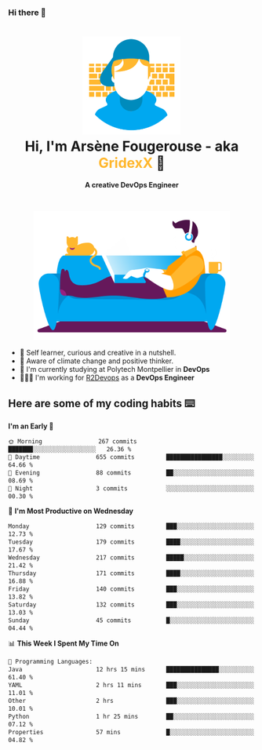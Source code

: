 ### Hi there 👋

<!--
**GridexX/gridexx** is a ✨ _special_ ✨ repository because its `README.md` (this file) appears on your GitHub profile.

Here are some ideas to get you started:

- 🔭 I’m currently working on ...
- 🌱 I’m currently learning ...
- 👯 I’m looking to collaborate on ...
- 🤔 I’m looking for help with ...
- 💬 Ask me about ...
- 📫 How to reach me: ...
- 😄 Pronouns: ...
- ⚡ Fun fact: ...
-->


<!-- Header -->
<h1 align="center">
  <img src="./images/user_profile.png" width="200">
  <br>
  Hi, I'm Arsène Fougerouse - aka <span style="color:#ffb72e">GridexX</span> 👋
</h1>


<p align="center">
  <b>A creative DevOps Engineer </b>
</p>
<br/>
<p align="center">
  <img src="./images/man_couch.png" width="400">
</p>

- 🎨 Self learner, curious and creative in a nutshell. 
- 🌱 Aware of climate change and positive thinker.
- 📕 I'm currently studying at Polytech Montpellier in **DevOps**
- 👨🏻‍💻 I'm working for [R2Devops](https://r2devops.io) as a **DevOps Engineer**


## Here are some of my coding habits ⌨️

<!-- Add a section about tech and Ops stack
  Like this one : https://github.com/Xanthus58#-tech-stack
-->
<!--START_SECTION:waka-->
**I'm an Early 🐤** 

```text
🌞 Morning                267 commits         ███████░░░░░░░░░░░░░░░░░░   26.36 % 
🌆 Daytime                655 commits         ████████████████░░░░░░░░░   64.66 % 
🌃 Evening                88 commits          ██░░░░░░░░░░░░░░░░░░░░░░░   08.69 % 
🌙 Night                  3 commits           ░░░░░░░░░░░░░░░░░░░░░░░░░   00.30 % 
```
📅 **I'm Most Productive on Wednesday** 

```text
Monday                   129 commits         ███░░░░░░░░░░░░░░░░░░░░░░   12.73 % 
Tuesday                  179 commits         ████░░░░░░░░░░░░░░░░░░░░░   17.67 % 
Wednesday                217 commits         █████░░░░░░░░░░░░░░░░░░░░   21.42 % 
Thursday                 171 commits         ████░░░░░░░░░░░░░░░░░░░░░   16.88 % 
Friday                   140 commits         ███░░░░░░░░░░░░░░░░░░░░░░   13.82 % 
Saturday                 132 commits         ███░░░░░░░░░░░░░░░░░░░░░░   13.03 % 
Sunday                   45 commits          █░░░░░░░░░░░░░░░░░░░░░░░░   04.44 % 
```


📊 **This Week I Spent My Time On** 

```text
💬 Programming Languages: 
Java                     12 hrs 15 mins      ███████████████░░░░░░░░░░   61.40 % 
YAML                     2 hrs 11 mins       ███░░░░░░░░░░░░░░░░░░░░░░   11.01 % 
Other                    2 hrs               ███░░░░░░░░░░░░░░░░░░░░░░   10.01 % 
Python                   1 hr 25 mins        ██░░░░░░░░░░░░░░░░░░░░░░░   07.12 % 
Properties               57 mins             █░░░░░░░░░░░░░░░░░░░░░░░░   04.82 % 
```


<!--END_SECTION:waka-->
